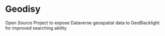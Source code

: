 # Geodisy
Open Source Project to expose Dataverse geospatial data to GeoBlacklight for improved searching ability
